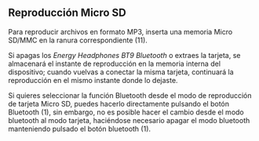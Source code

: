 ## Reproducción Micro SD

Para reproducir archivos en formato MP3, inserta una memoria Micro SD/MMC en la ranura correspondiente (11).

Si apagas los *Energy Headphones BT9 Bluetooth* o extraes la tarjeta, se almacenará el instante de reproducción en la memoria interna del dispositivo; cuando vuelvas a conectar la misma tarjeta, continuará la reproducción en el mismo instante donde lo dejaste.

Si quieres seleccionar la función Bluetooth desde el modo de reproducción de tarjeta Micro SD, puedes hacerlo directamente pulsando el botón Bluetooth (1), sin  embargo, no es posible hacer el cambio desde el modo bluetooth al modo tarjeta, haciéndose necesario apagar el modo bluetooth manteniendo pulsado el botón bluetooth (1).

